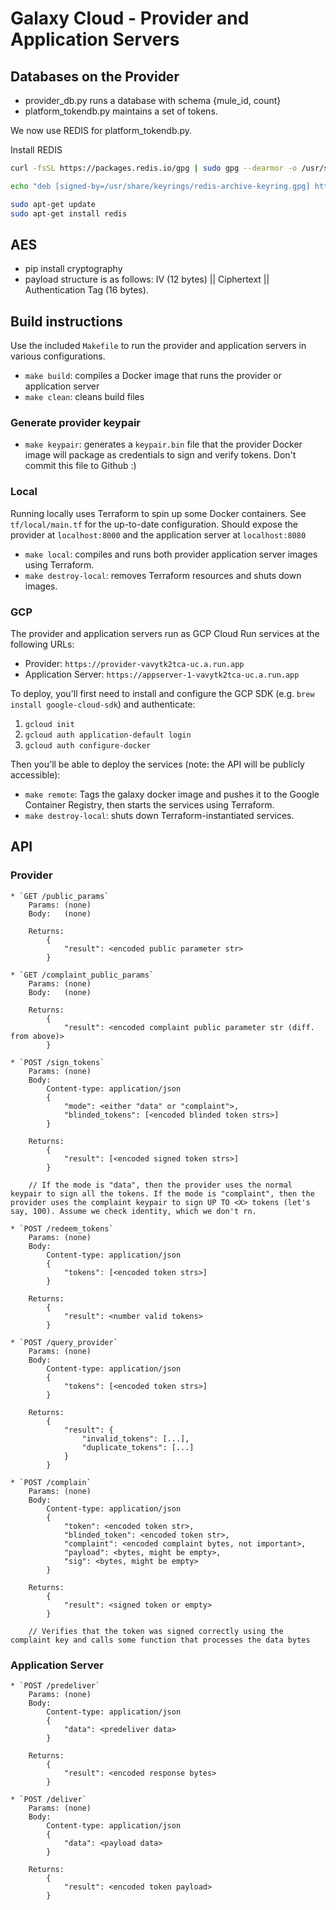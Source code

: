 # Galaxy Cloud - Provider and Application Servers

## Databases on the Provider
* provider_db.py runs a database with schema {mule_id, count}
* platform_tokendb.py maintains a set of tokens.  

We now use REDIS for platform_tokendb.py. 

Install REDIS

```bash
curl -fsSL https://packages.redis.io/gpg | sudo gpg --dearmor -o /usr/share/keyrings/redis-archive-keyring.gpg

echo "deb [signed-by=/usr/share/keyrings/redis-archive-keyring.gpg] https://packages.redis.io/deb $(lsb_release -cs) main" | sudo tee /etc/apt/sources.list.d/redis.list

sudo apt-get update
sudo apt-get install redis
```

## AES
* pip install cryptography
* payload structure is as follows: IV (12 bytes) || Ciphertext || Authentication Tag (16 bytes).


## Build instructions

Use the included `Makefile` to run the provider and application servers in various configurations.

 * `make build`: compiles a Docker image that runs the provider or application server
 * `make clean`: cleans build files

### Generate provider keypair

 * `make keypair`: generates a `keypair.bin` file that the provider Docker image will package as credentials to sign and verify tokens. Don't commit this file to Github :)

### Local

Running locally uses Terraform to spin up some Docker containers. See `tf/local/main.tf` for the up-to-date configuration. Should expose the provider at `localhost:8000` and the application server at `localhost:8080`

 * `make local`: compiles and runs both provider application server images using Terraform.
 * `make destroy-local`: removes Terraform resources and shuts down images.

### GCP

The provider and application servers run as GCP Cloud Run services at the following URLs:

* Provider: `https://provider-vavytk2tca-uc.a.run.app`
* Application Server: `https://appserver-1-vavytk2tca-uc.a.run.app`

To deploy, you'll first need to install and configure the GCP SDK (e.g. `brew install google-cloud-sdk`) and authenticate:

1. `gcloud init`
2. `gcloud auth application-default login`
3. `gcloud auth configure-docker`

Then you'll be able to deploy the services (note: the API will be publicly accessible):

 * `make remote`: Tags the galaxy docker image and pushes it to the Google Container Registry, then starts the services using Terraform.
 * `make destroy-local`: shuts down Terraform-instantiated services.

## API

### Provider

    * `GET /public_params`
        Params: (none)
        Body:   (none)

        Returns:
            {
                "result": <encoded public parameter str>
            }

    * `GET /complaint_public_params`
        Params: (none)
        Body:   (none)

        Returns:
            {
                "result": <encoded complaint public parameter str (diff. from above)>
            }

    * `POST /sign_tokens`
        Params: (none)
        Body: 
            Content-type: application/json
            {
                "mode": <either "data" or "complaint">,
                "blinded_tokens": [<encoded blinded token strs>]
            }

        Returns:
            {
                "result": [<encoded signed token strs>]
            }
            
        // If the mode is "data", then the provider uses the normal keypair to sign all the tokens. If the mode is "complaint", then the provider uses the complaint keypair to sign UP TO <X> tokens (let's say, 100). Assume we check identity, which we don't rn.

    * `POST /redeem_tokens`
        Params: (none)
        Body:
            Content-type: application/json
            {
                "tokens": [<encoded token strs>]
            }

        Returns:
            {
                "result": <number valid tokens>
            }

    * `POST /query_provider`
        Params: (none)
        Body:
            Content-type: application/json
            {
                "tokens": [<encoded token strs>]
            }

        Returns:
            {
                "result": {
                    "invalid_tokens": [...],
                    "duplicate_tokens": [...]
                }
            }
            
    * `POST /complain`
        Params: (none)
        Body:
            Content-type: application/json
            {
                "token": <encoded token str>,
                "blinded_token": <encoded token str>,
                "complaint": <encoded complaint bytes, not important>,
                "payload": <bytes, might be empty>,
                "sig": <bytes, might be empty>
            }

        Returns:
            {
                "result": <signed token or empty>
            }
            
        // Verifies that the token was signed correctly using the complaint key and calls some function that processes the data bytes

### Application Server

    * `POST /predeliver`
        Params: (none)
        Body:
            Content-type: application/json
            {
                "data": <predeliver data>
            }

        Returns:
            {
                "result": <encoded response bytes>
            }

    * `POST /deliver`
        Params: (none)
        Body:
            Content-type: application/json
            {
                "data": <payload data>
            }

        Returns:
            {
                "result": <encoded token payload>
            }
